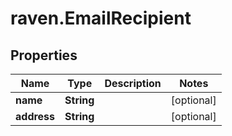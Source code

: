 # raven.EmailRecipient

## Properties
Name | Type | Description | Notes
------------ | ------------- | ------------- | -------------
**name** | **String** |  | [optional] 
**address** | **String** |  | [optional] 


